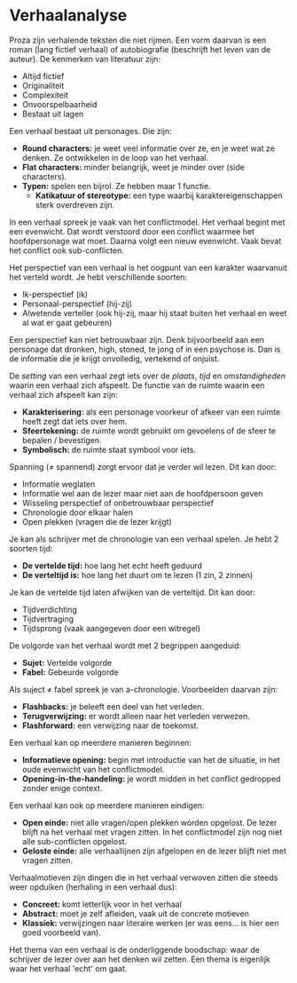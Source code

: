 # Verhaalanalyse

Proza zijn verhalende teksten die niet rijmen. Een vorm daarvan is een roman (lang fictief verhaal) of autobiografie (beschrijft het leven van de auteur). De kenmerken van literatuur zijn:

- Altijd fictief
- Originaliteit
- Complexiteit
- Onvoorspelbaarheid
- Bestaat uit lagen

Een verhaal bestaat uit personages. Die zijn:

- **Round characters:** je weet veel informatie over ze, en je weet wat ze denken. Ze ontwikkelen in de loop van het verhaal.
- **Flat characters:** minder belangrijk, weet je minder over (side characters).
- **Typen:** spelen een bijrol. Ze hebben maar 1 functie.
  - **Katikatuur of stereotype:** een type waarbij karaktereigenschappen sterk overdreven zijn.

In een verhaal spreek je vaak van het conflictmodel. Het verhaal begint met een evenwicht. Dat wordt verstoord door een conflict waarmee het hoofdpersonage wat moet. Daarna volgt een nieuw evenwicht. Vaak bevat het conflict ook sub-conflicten.

Het perspectief van een verhaal is het oogpunt van een karakter waarvanuit het verteld wordt. Je hebt verschillende soorten:

- Ik-perspectief (ik)
- Personaal-perspectief (hij-zij)
- Alwetende verteller (ook hij-zij, maar hij staat buiten het verhaal en weet al wat er gaat gebeuren)

Een perspectief kan niet betrouwbaar zijn. Denk bijvoorbeeld aan een personage dat dronken, high, stoned, te jong of in een psychose is. Dan is de informatie die je krijgt onvolledig, vertekend of onjuist.

De _setting_ van een verhaal zegt iets over de _plaats_, _tijd_ en _omstandigheden_ waarin een verhaal zich afspeelt. De functie van de ruimte waarin een verhaal zich afspeelt kan zijn:

- **Karakterisering:** als een personage voorkeur of afkeer van een ruimte heeft zegt dat iets over hem.
- **Sfeertekening:** de ruimte wordt gebruikt om gevoelens of de sfeer te bepalen / bevestigen.
- **Symbolisch:** de ruimte staat symbool voor iets.

Spanning (≠ spannend) zorgt ervoor dat je verder wil lezen. Dit kan door:

- Informatie weglaten
- Informatie wel aan de lezer maar niet aan de hoofdpersoon geven
- Wisseling perspectief of onbetrouwbaar perspectief
- Chronologie door elkaar halen
- Open plekken (vragen die de lezer krijgt)

Je kan als schrijver met de chronologie van een verhaal spelen. Je hebt 2 soorten tijd:

- **De vertelde tijd:** hoe lang het echt heeft geduurd
- **De verteltijd is:** hoe lang het duurt om te lezen (1 zin, 2 zinnen)

Je kan de vertelde tijd laten afwijken van de verteltijd. Dit kan door:

- Tijdverdichting
- Tijdvertraging
- Tijdsprong (vaak aangegeven door een witregel)

De volgorde van het verhaal wordt met 2 begrippen aangeduid:

- **Sujet:** Vertelde volgorde
- **Fabel:** Gebeurde volgorde

Als suject ≠ fabel spreek je van a-chronologie. Voorbeelden daarvan zijn:

- **Flashbacks:** je beleeft een deel van het verleden.
- **Terugverwijzing:** er wordt alleen naar het verleden verwezen.
- **Flashforward:** een verwijzing naar de toekomst.

Een verhaal kan op meerdere manieren beginnen:

- **Informatieve opening:** begin met introductie van het de situatie, in het oude evenwicht van het conflictmodel.
- **Opening-in-the-handeling:** je wordt midden in het conflict gedropped zonder enige context.

Een verhaal kan ook op meerdere manieren eindigen:

- **Open einde:** niet alle vragen/open plekken worden opgelost. De lezer blijft na het verhaal met vragen zitten. In het conflictmodel zijn nog niet alle sub-conflicten opgelost.
- **Geloste einde:** alle verhaallijnen zijn afgelopen en de lezer blijft niet met vragen zitten.

Verhaalmotieven zijn dingen die in het verhaal verwoven zitten die steeds weer opduiken (herhaling in een verhaal dus):

- **Concreet:** komt letterlijk voor in het verhaal
- **Abstract:** moet je zelf afleiden, vaak uit de concrete motieven
- **Klassiek:** verwijzingen naar literaire werken (er was eens... is hier een goed voorbeeld van).

Het thema van een verhaal is de onderliggende boodschap: waar de schrijver de lezer over aan het denken wil zetten. Een thema is eigenlijk waar het verhaal 'echt' om gaat.
